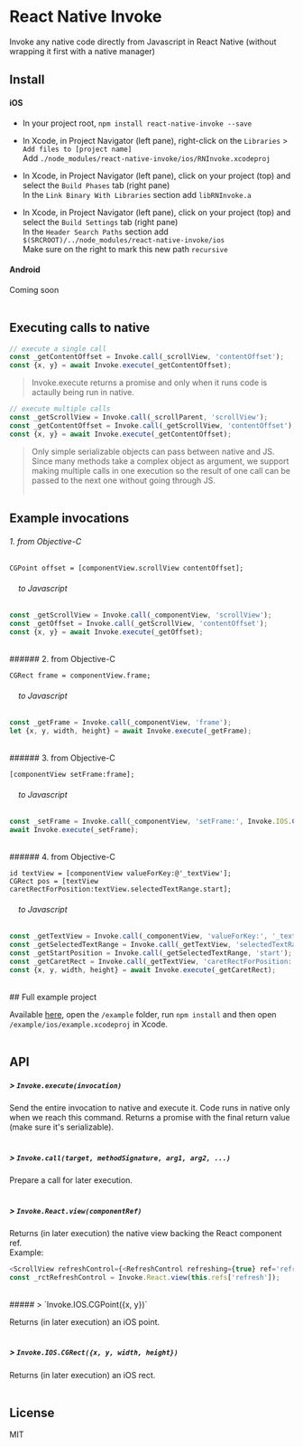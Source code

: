 # React Native Invoke

Invoke any native code directly from Javascript in React Native (without wrapping it first with a native manager)

## Install

#### iOS

* In your project root, `npm install react-native-invoke --save`

* In Xcode, in Project Navigator (left pane), right-click on the `Libraries` > `Add files to [project name]` <br> Add `./node_modules/react-native-invoke/ios/RNInvoke.xcodeproj`

* In Xcode, in Project Navigator (left pane), click on your project (top) and select the `Build Phases` tab (right pane) <br> In the `Link Binary With Libraries` section add `libRNInvoke.a` 

* In Xcode, in Project Navigator (left pane), click on your project (top) and select the `Build Settings` tab (right pane) <br> In the `Header Search Paths` section add `$(SRCROOT)/../node_modules/react-native-invoke/ios` <br> Make sure on the right to mark this new path `recursive`

#### Android

Coming soon
<br><br>
## Executing calls to native

```js
// execute a single call
const _getContentOffset = Invoke.call(_scrollView, 'contentOffset');
const {x, y} = await Invoke.execute(_getContentOffset);
```

> Invoke.execute returns a promise and only when it runs code is actaully being run in native.

```js
// execute multiple calls
const _getScrollView = Invoke.call(_scrollParent, 'scrollView');
const _getContentOffset = Invoke.call(_getScrollView, 'contentOffset');
const {x, y} = await Invoke.execute(_getContentOffset);
```

> Only simple serializable objects can pass between native and JS. Since many methods take a complex object as argument, we support making multiple calls in one execution so the result of one call can be passed to the next one without going through JS.
<br><br>

## Example invocations

###### 1. from Objective-C

```objc
CGPoint offset = [componentView.scrollView contentOffset];
```

###### &nbsp;&nbsp;&nbsp; to Javascript

```js
const _getScrollView = Invoke.call(_componentView, 'scrollView');
const _getOffset = Invoke.call(_getScrollView, 'contentOffset');
const {x, y} = await Invoke.execute(_getOffset);
```
<br>
###### 2. from Objective-C

```objc
CGRect frame = componentView.frame;
```

###### &nbsp;&nbsp;&nbsp; to Javascript

```js
const _getFrame = Invoke.call(_componentView, 'frame');
let {x, y, width, height} = await Invoke.execute(_getFrame);
```
<br>
###### 3. from Objective-C

```objc
[componentView setFrame:frame];
```

###### &nbsp;&nbsp;&nbsp; to Javascript

```js
const _setFrame = Invoke.call(_componentView, 'setFrame:', Invoke.IOS.CGRect({x, y, width, height}));
await Invoke.execute(_setFrame);
```
<br>
###### 4. from Objective-C

```objc
id textView = [componentView valueForKey:@'_textView'];
CGRect pos = [textView caretRectForPosition:textView.selectedTextRange.start];
```

###### &nbsp;&nbsp;&nbsp; to Javascript

```js
const _getTextView = Invoke.call(_componentView, 'valueForKey:', '_textView');
const _getSelectedTextRange = Invoke.call(_getTextView, 'selectedTextRange');
const _getStartPosition = Invoke.call(_getSelectedTextRange, 'start');
const _getCaretRect = Invoke.call(_getTextView, 'caretRectForPosition:', _getStartPosition);
const {x, y, width, height} = await Invoke.execute(_getCaretRect);
```
<br>
## Full example project

Available [here](example), open the `/example` folder, run `npm install` and then open `/example/ios/example.xcodeproj` in Xcode.
<br><br>
## API

##### > `Invoke.execute(invocation)`

Send the entire invocation to native and execute it. Code runs in native only when we reach this command. Returns a promise with the final return value (make sure it's serializable).
<br><br>
##### > `Invoke.call(target, methodSignature, arg1, arg2, ...)`

Prepare a call for later execution.
<br><br>
##### > `Invoke.React.view(componentRef)`

Returns (in later execution) the native view backing the React component ref.<br>Example:
```js
<ScrollView refreshControl={<RefreshControl refreshing={true} ref='refresh'/>} />
const _rctRefreshControl = Invoke.React.view(this.refs['refresh']);
```
<br>
##### > `Invoke.IOS.CGPoint({x, y})`

Returns (in later execution) an iOS point.
<br><br>
##### > `Invoke.IOS.CGRect({x, y, width, height})`

Returns (in later execution) an iOS rect.
<br><br>
## License

MIT

